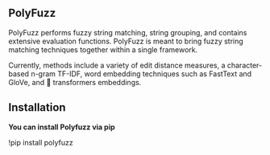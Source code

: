 ## PolyFuzz

PolyFuzz performs fuzzy string matching, string grouping, and contains extensive evaluation functions. PolyFuzz is meant to bring fuzzy string matching techniques together within a single framework.

Currently, methods include a variety of edit distance measures, a character-based n-gram TF-IDF, word embedding techniques such as FastText and GloVe, and 🤗 transformers embeddings.


## Installation

**You can install Polyfuzz via pip**

  !pip install polyfuzz


